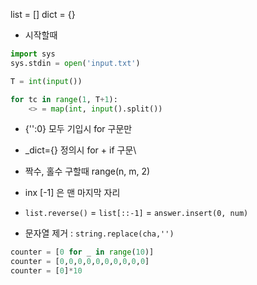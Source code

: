 list = []
dict = {}

- 시작할때
```python
import sys
sys.stdin = open('input.txt')

T = int(input())

for tc in range(1, T+1):
    <> = map(int, input().split())
```


- {'':0} 모두 기입시 for 구문만
- _dict={} 정의시 for + if 구문\

- 짝수, 홀수 구할때 range(n, m, 2) 
- inx [-1] 은 맨 마지막 자리

- `list.reverse()` = `list[::-1]` = `answer.insert(0, num)`

- 문자열 제거 : `string.replace(cha,'')`

```python
counter = [0 for _ in range(10)]
counter = [0,0,0,0,0,0,0,0,0,0]
counter = [0]*10
```
